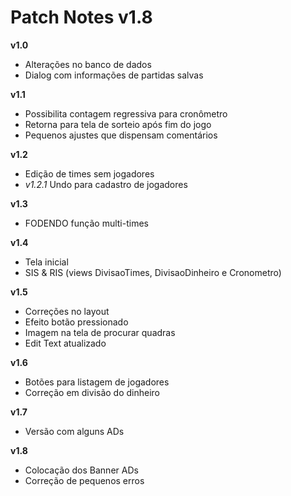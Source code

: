 # Patch Notes v1.8

**v1.0**

- Alterações no banco de dados
- Dialog com informações de partidas salvas

**v1.1**

- Possibilita contagem regressiva para cronômetro
- Retorna para tela de sorteio após fim do jogo
- Pequenos ajustes que dispensam comentários

**v1.2**

- Edição de times sem jogadores
- *v1.2.1* Undo para cadastro de jogadores

**v1.3**

- FODENDO função multi-times

**v1.4**

- Tela inicial
- SIS & RIS (views DivisaoTimes, DivisaoDinheiro e Cronometro)

**v1.5**

- Correções no layout
- Efeito botão pressionado
- Imagem na tela de procurar quadras
- Edit Text atualizado

**v1.6**

- Botões para listagem de jogadores
- Correção em divisão do dinheiro

**v1.7**

- Versão com alguns ADs

**v1.8**

- Colocação dos Banner ADs
- Correção de pequenos erros

